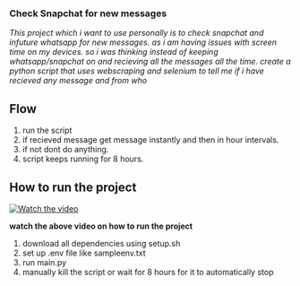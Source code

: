 ### Check Snapchat for new messages

*This project which i want to use personally is to check snapchat and infuture whatsapp for new messages. as i am having issues with screen time on my devices. so i was thinking instead of keeping whatsapp/snapchat on and recieving all the messages all the time. create a python script that uses webscraping and selenium to tell me if i have recieved any message and from who*

## Flow 

1. run the script
2. if recieved message get message instantly and then in hour intervals. 
3. if not dont do anything.
4. script keeps running for 8 hours. 

## How to run the project

[![Watch the video](https://img.youtube.com/vi/PW-qinmyEgQ/maxresdefault.jpg)](https://www.youtube.com/watch?v=PW-qinmyEgQ)

**watch the above video on how to run the project**

1. download all dependencies using setup.sh
2. set up .env file like sampleenv.txt
3. run main.py
4. manually kill the script or wait for 8 hours for it to automatically stop